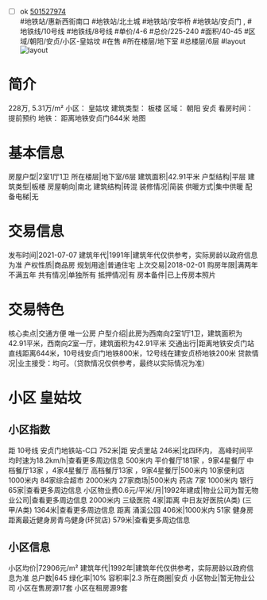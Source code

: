 - [ ] ok [501527974](https://bj.5i5j.com/ershoufang/501527974.html)  
 #地铁站/惠新西街南口 #地铁站/北土城 #地铁站/安华桥 #地铁站/安贞门 ,  #地铁线/10号线 #地铁线/8号线
#单价/4-6 #总价/225-240 #面积/40-45   #区域/朝阳/安贞/小区-皇姑坟 #在售 #所在楼层/地下室 #总楼层/6层 #layout 
![layout](http://image2a.5i5j.com/bdir/layout/ff71abc6bce940ef926ae5847a09f447.png_P5.jpg) 
# 简介 
 228万,  5.31万/m² 
小区： 皇姑坟
建筑类型： 板楼
区域： 朝阳 安贞
看房时间： 提前预约
地铁： 距离地铁安贞门644米 地图
# 基本信息 
 房屋户型|2室1厅1卫
所在楼层|地下室/6层
建筑面积|42.91平米
户型结构|平层
建筑类型|板楼
房屋朝向|南北
建筑结构|砖混
装修情况|简装
供暖方式|集中供暖
配备电梯|无
# 交易信息 
 发布时间|2021-07-07
建筑年代|1991年|建筑年代仅供参考，实际房龄以政府信息为准
产权性质|商品房
规划用途|普通住宅
上次交易|2018-02-01
购房年限|满两年不满五年
共有情况|单独所有
抵押情况|有
房本备件|已上传房本照片
# 交易特色 
 核心卖点|交通方便 唯一公房
户型介绍|此房为西南向2室1厅1卫，建筑面积为42.91平米，西南向2室一厅，建筑面积为42.91平米
交通出行|距离地铁安贞门站直线距离644米，10号线安贞门地铁800米，12号线在建安贞桥地铁200米
贷款情况|业主接受：均可。（贷款情况仅供参考，最终以实际情况为准）
# 小区 皇姑坟
## 小区指数 
 距 10号线 安贞门地铁站-C口 752米|距 安贞里站 246米|北四环内， 高峰时间平均时速为18.2km/h|查看更多周边信息
500米内 平价餐厅181家 ，9家4星餐厅
中档餐厅13家 ，4家4星餐厅
高档餐厅13家 ，9家4星餐厅|500米内 10家便利店
1000米内 84家综合超市
2000米内 27家商场|500米内 药店 7家
1000米内 银行 65家|查看更多周边信息
小区物业费0.6元/平米/月|1992年建成|物业公司为暂无物业公司|查看更多周边信息
2000米内 三级医院 4家|距离 中日友好医院(A类) (三甲/A类) 1364米|查看更多周边信息
距离 涌溪公园 406米|1000米内 51家 健身房
距离最近健身房青鸟健身(环贸店) 579米|查看更多周边信息
## 小区信息 
 小区均价|72906元/m²
建筑年代|1992年|建筑年代仅供参考，实际房龄以政府信息为准
总户数|645
绿化率|10%
容积率|2.3
所在商圈|安贞
小区物业|暂无物业公司
小区在售房源17套
小区在租房源9套
